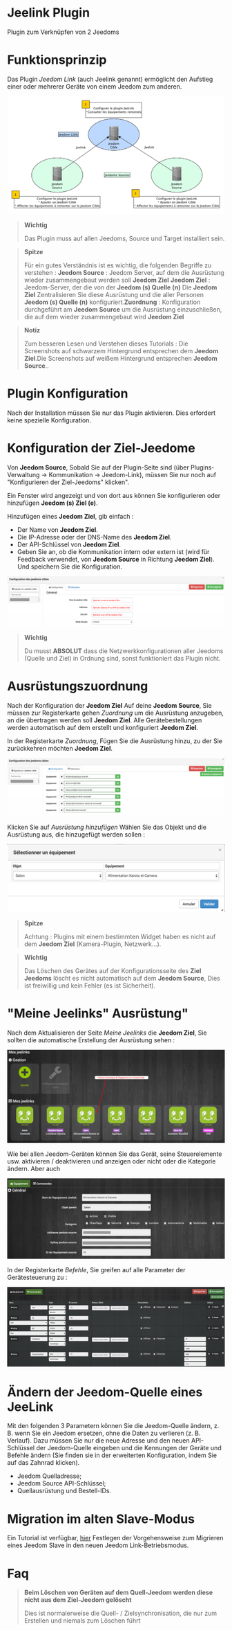 # Jeelink Plugin 

Plugin zum Verknüpfen von 2 Jeedoms

# Funktionsprinzip 

Das Plugin *Jeedom Link* (auch Jeelink genannt) ermöglicht den Aufstieg einer oder mehrerer Geräte von einem Jeedom zum anderen.

![jeelink1](./images/jeelink1.png)

> **Wichtig**
>
> Das Plugin muss auf allen Jeedoms, Source und Target installiert sein.

> **Spitze**
>
> Für ein gutes Verständnis ist es wichtig, die folgenden Begriffe zu verstehen : **Jeedom Source** : Jeedom Server, auf dem die Ausrüstung wieder zusammengebaut werden soll **Jeedom Ziel** **Jeedom Ziel** : Jeedom-Server, der die von der **Jeedom (s) Quelle (n)** Die **Jeedom Ziel** Zentralisieren Sie diese Ausrüstung und die aller Personen **Jeedom (s) Quelle (n)** konfiguriert.**Zuordnung** : Konfiguration durchgeführt am **Jeedom Source** um die Ausrüstung einzuschließen, die auf dem wieder zusammengebaut wird **Jeedom Ziel**

> **Notiz**
>
> Zum besseren Lesen und Verstehen dieses Tutorials : Die Screenshots auf schwarzem Hintergrund entsprechen dem **Jeedom Ziel**.Die Screenshots auf weißem Hintergrund entsprechen **Jeedom Source**.\.

# Plugin Konfiguration 

Nach der Installation müssen Sie nur das Plugin aktivieren. Dies erfordert keine spezielle Konfiguration.

# Konfiguration der Ziel-Jeedome 

Von **Jeedom Source**, Sobald Sie auf der Plugin-Seite sind (über Plugins-Verwaltung → Kommunikation → Jeedom-Link), müssen Sie nur noch auf "Konfigurieren der Ziel-Jeedoms" klicken".

Ein Fenster wird angezeigt und von dort aus können Sie konfigurieren oder hinzufügen **Jeedom (s) Ziel (e)**.

Hinzufügen eines **Jeedom Ziel**, gib einfach :

-   Der Name von **Jeedom Ziel**.
-   Die IP-Adresse oder der DNS-Name des **Jeedom Ziel**.
-   Der API-Schlüssel von **Jeedom Ziel**.
-   Geben Sie an, ob die Kommunikation intern oder extern ist (wird für Feedback verwendet, von **Jeedom Source** in Richtung **Jeedom Ziel**). Und speichern Sie die Konfiguration.

![jeelink2](./images/jeelink2.png)

> **Wichtig**
>
> Du musst **ABSOLUT** dass die Netzwerkkonfigurationen aller Jeedoms (Quelle und Ziel) in Ordnung sind, sonst funktioniert das Plugin nicht.

# Ausrüstungszuordnung 

Nach der Konfiguration der **Jeedom Ziel** Auf deine **Jeedom Source**, Sie müssen zur Registerkarte gehen *Zuordnung* um die Ausrüstung anzugeben, an die übertragen werden soll **Jeedom Ziel**. Alle Gerätebestellungen werden automatisch auf dem erstellt und konfiguriert **Jeedom Ziel**.

In der Registerkarte *Zuordnung*, Fügen Sie die Ausrüstung hinzu, zu der Sie zurückkehren möchten **Jeedom Ziel**.

![jeelink3](./images/jeelink3.png)

Klicken Sie auf *Ausrüstung hinzufügen* Wählen Sie das Objekt und die Ausrüstung aus, die hinzugefügt werden sollen :

![jeelink5](./images/jeelink5.png)

> **Spitze**
>
> Achtung : Plugins mit einem bestimmten Widget haben es nicht auf dem **Jeedom Ziel** (Kamera-Plugin, Netzwerk…).

> **Wichtig**
>
> Das Löschen des Gerätes auf der Konfigurationsseite des **Ziel Jeedoms** löscht es nicht automatisch auf dem **Jeedom Source**, Dies ist freiwillig und kein Fehler (es ist Sicherheit).

# "Meine Jeelinks" Ausrüstung" 

Nach dem Aktualisieren der Seite *Meine Jeelinks* die **Jeedom Ziel**, Sie sollten die automatische Erstellung der Ausrüstung sehen :

![jeelink4](./images/jeelink4.png)

Wie bei allen Jeedom-Geräten können Sie das Gerät, seine Steuerelemente usw. aktivieren / deaktivieren und anzeigen oder nicht oder die Kategorie ändern. Aber auch

![jeelink6](./images/jeelink6.png)

In der Registerkarte *Befehle*, Sie greifen auf alle Parameter der Gerätesteuerung zu :

![jeelink7](./images/jeelink7.png)

# Ändern der Jeedom-Quelle eines JeeLink 

Mit den folgenden 3 Parametern können Sie die Jeedom-Quelle ändern, z. B. wenn Sie ein Jeedom ersetzen, ohne die Daten zu verlieren (z. B. Verlauf). Dazu müssen Sie nur die neue Adresse und den neuen API-Schlüssel der Jeedom-Quelle eingeben und die Kennungen der Geräte und Befehle ändern (Sie finden sie in der erweiterten Konfiguration, indem Sie auf das Zahnrad klicken).

-   Jeedom Quelladresse;
-   Jeedom Source API-Schlüssel;
-   Quellausrüstung und Bestell-IDs.

# Migration im alten Slave-Modus

Ein Tutorial ist verfügbar, [hier](https://jeedom.github.io/documentation/howto/de_DE/jeelink.migration.html) Festlegen der Vorgehensweise zum Migrieren eines Jeedom Slave in den neuen Jeedom Link-Betriebsmodus.

# Faq 

>**Beim Löschen von Geräten auf dem Quell-Jeedom werden diese nicht aus dem Ziel-Jeedom gelöscht**
>
>Dies ist normalerweise die Quell- / Zielsynchronisation, die nur zum Erstellen und niemals zum Löschen führt
